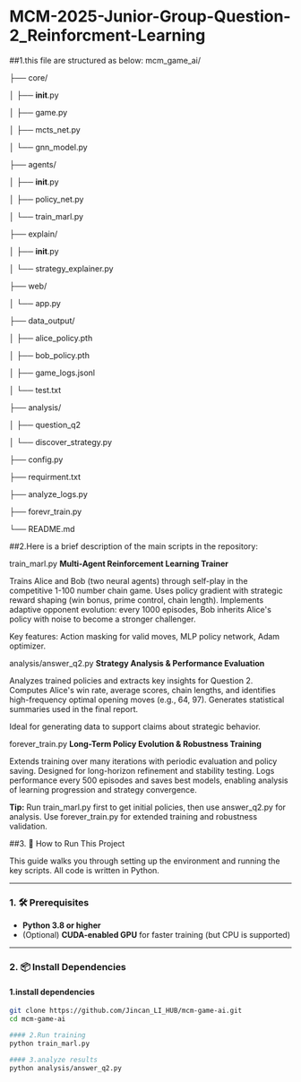 # MCM-2025-Junior-Group-Question-2_Reinforcment-Learning
##1.this file are structured as below:
mcm_game_ai/

├── core/

│   ├── __init__.py

│   ├── game.py

│   ├── mcts_net.py

│   └── gnn_model.py

├── agents/

│   ├── __init__.py

│   ├── policy_net.py

│   └── train_marl.py

├── explain/

│   ├── __init__.py

│   └── strategy_explainer.py

├── web/

│   └── app.py

├── data_output/

│   ├── alice_policy.pth

│   ├── bob_policy.pth

│   ├── game_logs.jsonl

│   └── test.txt

├── analysis/

│   ├── question_q2

│   └── discover_strategy.py

├── config.py

├── requirment.txt

├── analyze_logs.py

├── forevr_train.py

└── README.md

##2.Here is a brief description of the main scripts in the repository:


train_marl.py
**Multi-Agent Reinforcement Learning Trainer**

Trains Alice and Bob (two neural agents) through self-play in the competitive 1-100 number chain game. Uses policy gradient with strategic reward shaping (win bonus, prime control, chain length). Implements adaptive opponent evolution: every 1000 episodes, Bob inherits Alice's policy with noise to become a stronger challenger.

Key features: Action masking for valid moves, MLP policy network, Adam optimizer.


analysis/answer_q2.py
**Strategy Analysis & Performance Evaluation**

Analyzes trained policies and extracts key insights for Question 2. Computes Alice's win rate, average scores, chain lengths, and identifies high-frequency optimal opening moves (e.g., 64, 97). Generates statistical summaries used in the final report.

Ideal for generating data to support claims about strategic behavior.


forever_train.py
**Long-Term Policy Evolution & Robustness Training**

Extends training over many iterations with periodic evaluation and policy saving. Designed for long-horizon refinement and stability testing. Logs performance every 500 episodes and saves best models, enabling analysis of learning progression and strategy convergence.

**Tip:** Run train_marl.py first to get initial policies, then use answer_q2.py for analysis. Use forever_train.py for extended training and robustness validation.


##3. 🚀 How to Run This Project

This guide walks you through setting up the environment and running the key scripts. All code is written in Python.

---

### 1. 🛠️ Prerequisites

- **Python 3.8 or higher**
- (Optional) **CUDA-enabled GPU** for faster training (but CPU is supported)

---

### 2. 📦 Install Dependencies

#### 1.install dependencies
```bash
git clone https://github.com/Jincan_LI_HUB/mcm-game-ai.git
cd mcm-game-ai

#### 2.Run training
python train_marl.py

#### 3.analyze results
python analysis/answer_q2.py

